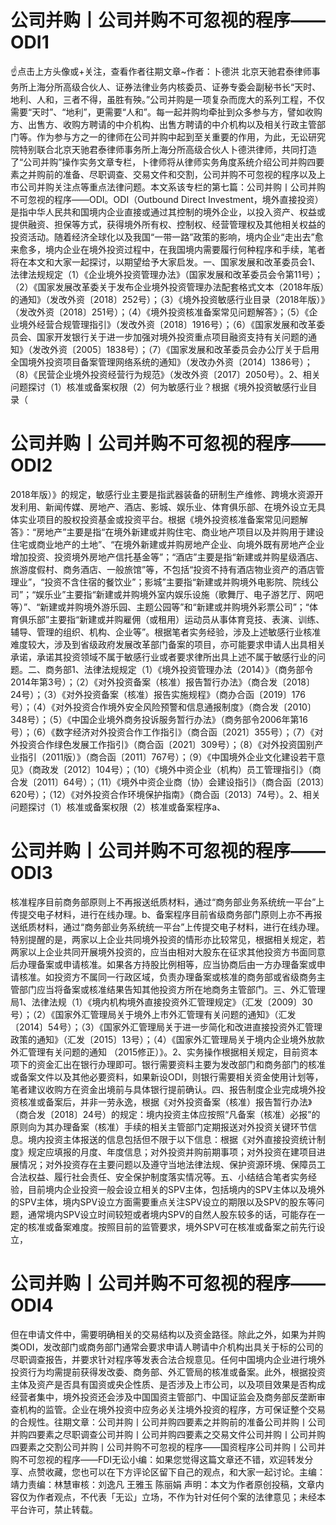# 公司并购丨公司并购不可忽视的程序——ODI1

☝点击上方头像或+关注，查看作者往期文章~作者：卜德洪 北京天驰君泰律师事务所上海分所高级合伙人、证券法律业务内核委员、证券专委会副秘书长“天时、地利、人和，三者不得，虽胜有殃。”公司并购是一项复杂而庞大的系列工程，不仅需要“天时”、“地利”，更需要“人和”。每一起并购均牵扯到众多参与方，譬如收购方、出售方、收购方聘请的中介机构、出售方聘请的中介机构以及相关行政主管部门等。作为参与方之一的律师在公司并购中起到至关重要的作用，为此，无讼研究院特别联合北京天驰君泰律师事务所上海分所高级合伙人卜德洪律师，共同打造了“公司并购”操作实务文章专栏，卜律师将从律师实务角度系统介绍公司并购四要素之并购前的准备、尽职调查、交易文件和交割，公司并购不可忽视的程序以及上市公司并购关注点等重点法律问题。本文系该专栏的第七篇：公司并购丨公司并购不可忽视的程序——ODI。ODI（Outbound Direct Investment，境外直接投资）是指中华人民共和国境内企业直接或通过其控制的境外企业，以投入资产、权益或提供融资、担保等方式，获得境外所有权、控制权、经营管理权及其他相关权益的投资活动。随着经济全球化以及我国“一带一路”政策的影响，境内企业“走出去”愈来愈多，境内企业在境外投资过程中，在我国境内需要履行何种程序和手续，笔者将在本文和大家一起探讨，以期望给予大家启发。一、国家发展和改革委员会1、法律法规规定（1）《企业境外投资管理办法》（国家发展和改革委员会令第11号）；（2）《国家发展改革委关于发布企业境外投资管理办法配套格式文本（2018年版）的通知》（发改外资〔2018〕252号）；（3）《境外投资敏感行业目录（2018年版）》（发改外资〔2018〕251号）；（4）《境外投资核准备案常见问题解答》；（5）《企业境外经营合规管理指引》（发改外资〔2018〕1916号）；（6）《国家发展和改革委员会、国家开发银行关于进一步加强对境外投资重点项目融资支持有关问题的通知》（发改外资〔2005〕1838号）；（7）《国家发展和改革委员会办公厅关于启用全国境外投资项目备案管理网络系统的通知》（发改办外资〔2014〕1386号）；（8）《民营企业境外投资经营行为规范》（发改外资〔2017〕2050号）。2、相关问题探讨（1）核准或备案权限（2）何为敏感行业？根据《境外投资敏感行业目录（

# 公司并购丨公司并购不可忽视的程序——ODI2

2018年版）》的规定，敏感行业主要是指武器装备的研制生产维修、跨境水资源开发利用、新闻传媒、房地产、酒店、影城、娱乐业、体育俱乐部、在境外设立无具体实业项目的股权投资基金或投资平台。根据《境外投资核准备案常见问题解答》：“房地产”主要是指“在境外新建或并购住宅、商业地产项目以及并购用于建设住宅或商业地产的土地”、“在境外新建或并购房地产企业、向境外既有房地产企业增加投资、投资境外房地产信托基金等”；“酒店”主要是指“新建或并购星级酒店、旅游度假村、商务酒店、一般旅馆”等，不包括“投资不持有酒店物业资产的酒店管理业”，“投资不含住宿的餐饮业”；影城”主要指“新建或并购境外电影院、院线公司”；“娱乐业”主要指“新建或并购境外室内娱乐设施（歌舞厅、电子游艺厅、网吧等）”、“新建或并购境外游乐园、主题公园等”和“新建或并购境外彩票公司”；“体育俱乐部”主要指“新建或并购雇佣（或租用）运动员从事体育竞技、表演、训练、辅导、管理的组织、机构、企业等”。根据笔者实务经验，涉及上述敏感行业核准难度较大，涉及到省级政府发展改革部门备案的项目，亦可能要求申请人出具相关承诺，承诺其投资领域不属于敏感行业或者要求律所出具上述不属于敏感行业的问题。二、商务部1、法律法规规定（1）《境外投资管理办法（2014）》（商务部令2014年第3号）；（2）《对外投资备案（核准）报告暂行办法》（商合发〔2018〕24号）；（3）《对外投资备案（核准）报告实施规程》（商办合函〔2019〕176号）；（4）《对外投资合作境外安全风险预警和信息通报制度》（商合发〔2010〕348号）；（5）《中国企业境外商务投诉服务暂行办法》（商务部令2006年第16号）；（6）《数字经济对外投资合作工作指引》（商合函〔2021〕355号）；（7）《对外投资合作绿色发展工作指引》（商合函〔2021〕309号）；（8）《对外投资国别产业指引（2011版）》（商合函〔2011〕767号）；（9）《中国境外企业文化建设若干意见》（商政发〔2012〕104号）；（10）《境外中资企业（机构）员工管理指引》（商合发〔2011〕64号）；（11）《境外中资企业商（协）会建设指引》（商合函〔2013〕620号）；（12）《对外投资合作环境保护指南》（商合函〔2013〕74号）。2、相关问题探讨（1）核准或备案权限（2）核准或备案程序a、

# 公司并购丨公司并购不可忽视的程序——ODI3

核准程序目前商务部原则上不再报送纸质材料，通过“商务部业务系统统一平台”上传提交电子材料，进行在线办理。b、备案程序目前省级商务部门原则上亦不再报送纸质材料，通过“商务部业务系统统一平台”上传提交电子材料，进行在线办理。特别提醒的是，两家以上企业共同境外投资的情形亦比较常见，根据相关规定，若两家以上企业共同开展境外投资的，应当由相对大股东在征求其他投资方书面同意后办理备案或申请核准。如果各方持股比例相等，应当协商后由一方办理备案或申请核准。如投资方不属同一行政区域，负责办理备案或核准的商务部或省级商务主管部门应当将备案或核准结果告知其他投资方所在地商务主管部门。三、外汇管理局1、法律法规（1）《境内机构境外直接投资外汇管理规定》（汇发〔2009〕30号）；（2）《国家外汇管理局关于境外上市外汇管理有关问题的通知》（汇发〔2014〕54号）；（3）《国家外汇管理局关于进一步简化和改进直接投资外汇管理政策的通知》（汇发〔2015〕13号）；（4）《国家外汇管理局关于境内企业境外放款外汇管理有关问题的通知 （2015修正）》。2、实务操作根据相关规定，目前资本项下的资金汇出在银行办理即可。银行需要资料主要为发改部门和商务部门的核准或备案文件以及其他必要资料，如果新设ODI，则银行需要相关资金使用计划等，笔者建议收购方在资金出境前与具体银行提前确认。四、报告制度企业完成境外投资核准或备案后，并非一劳永逸，根据《对外投资备案（核准）报告暂行办法》（商合发〔2018〕24号）的规定：境内投资主体应按照“凡备案（核准）必报”的原则向为其办理备案（核准）手续的相关主管部门定期报送对外投资关键环节信息。境内投资主体报送的信息包括但不限于以下信息：根据《对外直接投资统计制度》规定应填报的月度、年度信息；对外投资并购前期事项；对外投资在建项目进展情况；对外投资存在主要问题以及遵守当地法律法规、保护资源环境、保障员工合法权益、履行社会责任、安全保护制度落实情况等。五、小结结合笔者实务经验，目前境内企业投资一般会设立相关的SPV主体，包括境内的SPV主体以及境外的SPV主体，境内SPV设立方面需要重点关注SPV设立的期限以及SPV的股东等问题，通常境内SPV设立时间较短或者境内SPV的自然人股东较多的话，可能存在一定的核准或备案难度。按照目前的监管要求，境外SPV可在核准或备案之前先行设立，

# 公司并购丨公司并购不可忽视的程序——ODI4

但在申请文件中，需要明确相关的交易结构以及资金路径。除此之外，如果为并购类ODI，发改部门或商务部门通常会要求申请人聘请中介机构出具关于标的公司的尽职调查报告，并要求针对程序等发表合法合规意见。任何中国境内企业进行境外投资行为均需提前获得发改委、商务部、外汇管局的核准或备案。此外，根据投资主体及资产是否具有国资或央企性质、是否涉及上市公司，以及项目效果是否构成经营者集中，境外投资还会涉及中国国资主管部门、中国证监会及商务部反垄断审查机构的监管。企业在境外投资中应务必关注境外投资的程序，方可保证整个交易的合规性。往期文章：公司并购丨公司并购四要素之并购前的准备公司并购丨公司并购四要素之尽职调查公司并购丨公司并购四要素之交易文件公司并购丨公司并购四要素之交割公司并购丨公司并购不可忽视的程序——国资程序公司并购丨公司并购不可忽视的程序——FDI无讼小编：如果您觉得这篇文章还不错，欢迎转发分享、点赞收藏，您也可以在下方评论区留下自己的观点，和大家一起讨论。主编：靖力责编：林慧审核：刘逸凡 王雅玉 陈丽娟 声明：本文为作者原创投稿，文章内容仅为作者观点，不代表「无讼」立场，不作为针对任何个案的法律意见；未经本平台许可，禁止转载。

